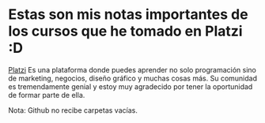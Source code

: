 # Estas son mis notas importantes de los cursos que he tomado en Platzi :D

[Platzi](https://platzi.com) Es una plataforma donde puedes aprender no solo programación sino de marketing, negocios, diseño gráfico y muchas cosas más. Su comunidad es tremendamente genial y estoy muy agradecido por tener la oportunidad de formar parte de ella.

Nota: Github no recibe carpetas vacías.
